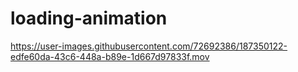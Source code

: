 # loading-animation

https://user-images.githubusercontent.com/72692386/187350122-edfe60da-43c6-448a-b89e-1d667d97833f.mov

